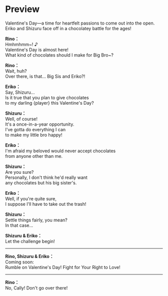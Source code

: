 # Preview
Valentine's Day—a time for heartfelt passions to come out into the open. Eriko and Shizuru face off in a chocolatey battle for the ages!
  
**Rino：**  
Hmhmhmm~! ♪  
Valentine's Day is almost here!  
What kind of chocolates should I make for Big Bro~?  
  
**Rino：**  
Wait, huh?  
Over there, is that... Big Sis and Eriko?!  
  
**Eriko：**  
Say, Shizuru...  
 Is it true that you plan to give chocolates  
to my darling {player} this Valentine's Day?  
  
**Shizuru：**  
Well, of course!  
 It's a once-in-a-year opportunity.  
I've gotta do everything I can  
 to make my little bro happy!  
  
**Eriko：**  
I'm afraid my beloved would never accept chocolates  
from anyone other than me.  
  
**Shizuru：**  
Are you sure?  
Personally, I don't think he'd really want  
any chocolates but his big sister's.  
  
**Eriko：**  
Well, if you're quite sure,  
I suppose I'll have to take out the trash!  
  
**Shizuru：**  
Settle things fairly, you mean?  
In that case...  
  
**Shizuru & Eriko：**  
Let the challenge begin!  
  

---  
  
**Rino, Shizuru & Eriko：**  
Coming soon:  
Rumble on Valentine's Day! Fight for Your Right to Love!  
  

---  
  
**Rino：**  
No, Cally! Don't go over there!  
